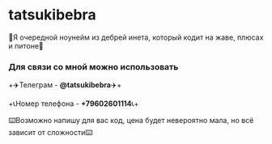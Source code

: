 # tatsukibebra #

👻Я очередной ноунейм из дебрей инета, который кодит на жаве, плюсах и питоне👻

### Для связи со мной можно использовать ###
+✈️Телеграм - **@tatsukibebra**✈️+

+📞Номер телефона - **+79602601114**📞+

⌨️Возможно напишу для вас код, цена будет невероятно мала, но всё зависит от сложности⌨️
